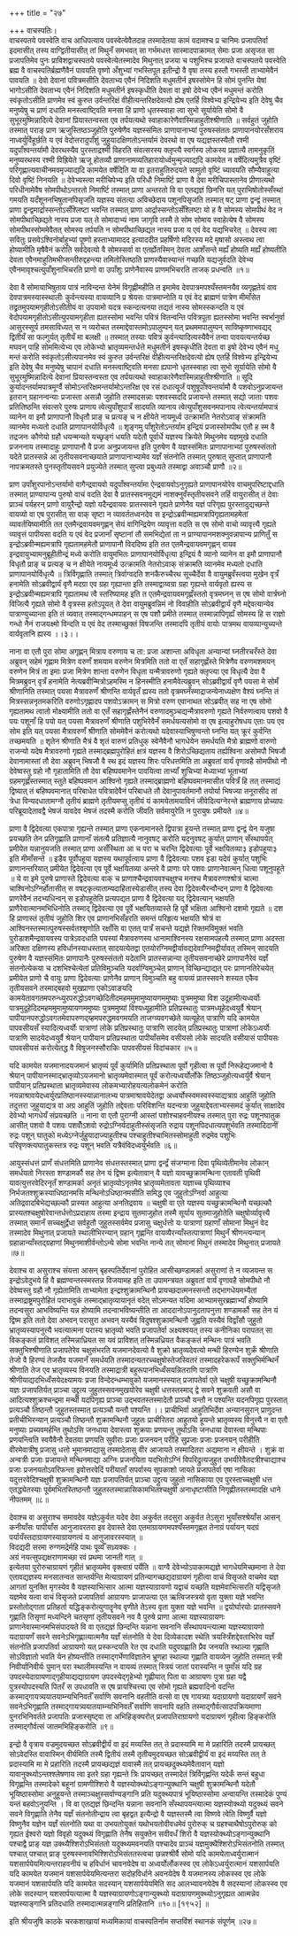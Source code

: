 +++
title = "२७"

+++
वाचस्पतिः।  
वाचस्पतये पवस्वेति वाच आधिपत्याय पवस्वेत्येवैतदाह तस्मादेतया कामं वदामश्च प्र चानिमः प्रजापतिर्वा इदमासीत् तस्य वाग्द्वितीयासीत् तां मिथुनँ समभवत् सा गर्भमधत्त सास्मादपाक्रामत् सेमाः प्रजा असृजत सा प्रजापतिमेव पुनः प्राविशद्वाचस्पतये पवस्वेत्येतस्मादेव मिथुनात् प्रजया च पशुभिश्च प्रजायते वाचस्पतये पवस्वेति ब्रह्म वै वाचस्पतिर्ब्रह्मणैवैनं पावयति वृष्णो अँशुभ्यां गभस्तिपूत इतीन्द्रो वै वृषा तस्य हस्तौ गभस्ती ताभ्यामेवैनं पावयति ॥ देवो देवानां पवित्रमसीति देवताभ्य एवैनं निदिशति मधुमतीर्न इषस्सोमेन हि सोमं पुनन्ति येषां भागोऽसीति देवताभ्य एवैनं निदिशति मधुमतीर्न इषस्कृधीति देवता वा इषो देवेभ्य एवैनं मधुमन्तं करोति स्वंकृतोऽसीति प्राणमेव स्वं कुरुत उर्वन्तरिक्षं वीहीत्यन्तरिक्षदेवत्यो ह्येष एतर्हि विश्वेभ्य इन्द्रियेभ्य इति देवेषु चैव मनुष्येषु च प्राणं दधाति मनस्त्वाष्ट्विति मनसा हि प्राणो धृतस्स्वाहा त्वा सुभो सूर्यायेति सोमो वै सुभूरमुष्मिन्नादित्ये देवानां प्रियास्तन्वस्ता एव तर्पयत्यथो स्वाहाकारेणैवास्मिन्नाहुतीश्श्रीणाति ॥ सर्वहुतं जुहोति तस्मात् पराङ् प्राण ऋजुस्तिष्ठञ्जुहोति पुरुषेणैव यज्ञस्संमितः प्राणापानाभ्यां पुरुषस्संततः प्राणापानयोरसँशराय नाध्वर्युर्विहूर्छति य एवं वेदोत्तरादुपाँशुं जुहुयादक्षिणतोऽन्तर्यामं देवरथो वा एष यद्यज्ञस्तस्यैतौ रश्मी यदुपाँश्वन्तर्यामौ देवरथस्यैव पुरस्ताद्रश्मी विहरति संवत्सरस्य क्लृप्त्यै स्वर्गस्य लोकस्य प्रज्ञात्यै तामनुकृतिं मनुष्यरथस्य रश्मी विह्रियेते ऋजू होतव्यौ प्राणानामव्यतिहारायोर्ध्वमुन्मृज्याद्यदि कामयेत न वर्षेदित्यमुत्रैव वृष्टिं परिगृह्णात्यवाचीनमवमृज्याद्यदि कामयेत वर्षेदिति या वा इतराहुतिरुदयते सामुतो वृष्टिं च्यावयति सौम्यैवाहुत्या दिवो वृष्टिं निनयति ॥ देवेभ्यस्त्वा मरीचिपेभ्य इति परिधौ निमार्ष्टि प्राणा वै देवा मरीचिपास्तानेव प्रीणात्यथो परिधीनामेवैष सोमपीथोऽन्तरतो निमार्ष्टि तस्मात् प्राणा अन्तरतो वि वा एतद्यज्ञं छिनत्ति यत् पुराभिषोतोस्सँस्थां गमयति यदँशूननभिषुतानपिसृजति यज्ञस्य संतत्या अविच्छेदाय पशूनपिसृजति तस्मात् षट् प्राणा द्वन्द्वं तस्मात् प्राणा द्वन्द्वमार्द्रास्सन्तोऽसँश्लिष्टा भवन्ति तस्मात् प्राणा आर्द्रास्सन्तोऽसँश्लिष्टा यो ह वै सोमस्य सोमपीथं वेद न सोमपीथाच्छिद्यते नास्य प्रजा यत् ते सोमादाभ्यं नाम जागृवि तस्मै ते सोम सोमाय स्वाहेत्येष वै सोमस्य सोमपीथस्सोममेवैतत् सोमस्य तर्पयति न सोमपीथाच्छिद्यत नास्य प्रजा य एवं वेद यद्यभिचरेत् ॥ देवस्य त्वा सवितुः प्रसवेऽश्विनोर्बाहुभ्यां पूष्णो हस्ताभ्यामादद इत्याददीत प्रहर्षिणो मदिरस्य मदे मृषासो अस्त्वथ त्वा होष्यामीति मृषैवैनं करोति सर्वदेवत्यो वै सोमस्सर्वा वा एतर्ह्येतस्मिन् देवता आशँसन्ते मह्यँ होष्यति मह्यँ होष्यतीति देवता एवैनमाहुतिमभीप्सन्तीरुद्दहन्त्या तमितोस्तिष्ठति प्राणस्यैवास्यान्तं गच्छति यद्यजुर्वदति देवेभ्य एवैनमावृश्चत्युपाँशुनाभिचरति प्राणो वा उपाँशुः प्राणेनैवास्य प्राणमभिचरति ताजक् प्रधन्वति ॥१॥  
  
देवा वै सोमायाभिषुताय पात्रं नाविन्दन्त येनेमं विगृह्णीमहीति त इमामेव देवपात्रमपश्यँस्तमनयैव व्यगृह्णतेयं वाव देवपात्रमस्यास्स्थालीः कुर्वन्त्यस्या वायव्यानि प्र श्रेयसः पात्रमाप्नोति य एवं वेद ब्राह्मणं पात्रेण मीमाँसेत तद्व्रतमुपयामगृहीतोऽसीतीयं वा उपयामो यदत्र स्कन्दत्यनया तद्यतं नास्य सोमस्स्कन्दति य एवं वेदोपयामगृहीतोऽसीत्युपयामगृहीता ह्यतस्सोमा भवन्ति पवित्रं वितन्वन्ति पवित्रपूता ह्यतस्सोमा भवन्ति स्वर्भानुर्वा आसुरस्सूर्य तमसाविध्यत् स न व्यरोचत तस्माद्देवास्तमोऽपालुम्पन् यत् प्रथममपालुम्पन् साविष्कृष्णाभवद्यद् द्वितीयँ सा फल्गुर्यत् तृतीयँ मा बलक्षी ॥ तस्मात् तस्याः पवित्रं कुर्वन्त्यादित्यस्यैवैनं तन्वा पावयत्यन्तर्यच्छ मघवन् पाहि सोममित्येभ्य एव लोकेभ्यो भ्रातृव्यमन्तर्धत्ते मधुमतीर्न इषस्कृधीति देवता वा इषो देवेभ्य एवैनं मधु मन्तं करोति स्वंकृतोऽसीत्यपानमेव स्वं कुरुत उर्वन्तरिक्षं वीहीत्यन्तरिक्षदेवत्यो ह्येष एतर्हि विश्वेभ्य इन्द्रियेभ्य इति देवेषु चैव मनुष्येषु चापानं दधाति मनस्त्वाष्ट्विति मनसा ह्यपानो धृतस्स्वाहा त्वा सुभो सूर्यायेति सोमो वै सुभूरमुष्मिन्नादित्ये देवानां प्रियास्तन्वस्ता एव तर्पयत्यथो स्वाहाकारेणैवास्मिन्नाहुतीश्श्रीणाति ॥ सूदि कुर्यादन्तर्यामपात्रमूर्ग्वै सोमोऽन्तरिक्षमन्तर्यामोऽन्तरिक्ष एव रसं दधात्यूर्जं पशुषूपाँश्वन्तर्यामौ वै पशवोऽनुप्रजायन्त इतरान् ग्रहानन्वन्याः प्रजास्ता असन्नौ जुहोति तस्मादसन्नाः पशवस्सददि प्रजायन्ते तस्मात् सद्यो जाताः पशवः प्रतितिष्ठन्ति संवत्सरे पुरुषः प्राणाय त्वेत्युपाँशुपात्रँ सादयति व्यानाय त्वेत्युपाँशुसवनमपानाय त्वेत्यन्तर्यामपात्रं व्यानेन वा इमौ प्राणापानौ विधृतौ प्राङ् च प्रत्यङ् च न क्षीयेते नायमूर्ध्व उत्क्रामति नेतरोऽवाङ् संक्रामति व्यानमेव मध्यतो दधाति प्राणापानयोर्विधृत्यै ॥ शृङ्गमु पाँशुरेतोऽन्तर्याम इन्द्रियं प्रजास्सोमपीथ एतौ ह स्म वै तद्रजनः कौणेयो ग्रहौ धयन्मन्यते यच्छृङ्गं धयति यदेतौ पूर्वार्धे यज्ञस्य क्रियेते मिथुनमेव यज्ञमुखे दधाति प्रजननाय तस्मादाहुः प्राणापानौ वै प्रजा अनुप्रजायन्त इति पुरुषेण वै यज्ञस्संमितः प्राणापानाभ्यां पुरुषस्संततो यदेते प्रातस्सन्ने आ तृतीयसवनाच्छयाते प्राणापानाभ्यामेव यज्ञँ संतनोति तस्मात् पुरुषात् सुप्तात् प्राणापानौ नापक्रमतस्ते पुनस्तृतीयसवने प्रयुज्येते तस्मात् सुप्त्वा प्रबुध्यते तस्माद्वा अवाञ्चौ प्राणौ ॥२॥  
  
प्राण उपाँशुरपानोऽन्तर्यामो वागैन्द्रवायवो यदुपाँश्वन्तर्यामा ऐन्द्रवायवोऽनुगृह्यते प्राणापानयोरेव वाचमुपरिष्टाद्दधाति तस्मात् प्राण्यापान्य पुरुषो वाचं वदति देवा वै प्रातस्सवनमुद्यमं नाशक्नुवँस्तृतीयसवने तर्हि वायुरासीत् तं देवाः प्राञ्चं पर्यहरन् प्राणो वायुरैन्द्रो यज्ञो यदैन्द्रवायवः प्रातस्सवने गृह्यते प्राणेनैव यज्ञं परिगृह्य पुरस्तादुद्यच्छन्ते वायव्यो वा एष पुरासीत् सा वाक् सृष्टा न व्यावर्ततध्वनदेव स इन्द्रोऽब्रवीन्मह्यमत्रापिगृह्यतामहमेतां व्यावर्तयिष्यामीति तत एतमैन्द्रवायवमगृह्णन् सेयं वागिन्द्रियेण व्यावृत्ता वदति स एष सोमो वाचो व्यावृत्त्यै गृह्यते व्यावृत्तं पापीयसा वदति य एवं वेद प्रजानाँ सृष्टानां तौ समभिद्येतां ता न प्राण्यापानमशक्नुवन्नापान्य प्राणितुँ स इन्द्रोऽब्रवीन्मह्यमत्रापि गृह्यतामहमेतौ प्राणापानौ विददिष्य इति तत एतमैन्द्रवायवमगृह्णन् वायव इन्द्रवायुभ्यामनुब्रूहीतीन्द्रं मध्ये करोति वायुमभितः प्राणापानयोर्विधृत्या इन्द्रियं वै व्यानो व्यानेन वा इमौ प्राणापानौ विधृतौ प्राङ् च प्रत्यङ् च न क्षीयेते नायमूर्ध्व उत्क्रामति नेतरोऽवाक् संक्रामति व्यानमेव मध्यतो दधाति प्राणापानयोर्विधृत्यै ॥ त्रिर्विगृह्णाति तस्मात् त्रिर्वाग्वदति शनकैरुच्चैरथ सूच्चैर्देवा वै वायुमब्रुवँस्त्वया मुखेन वृत्रँ हनामेति सोऽब्रवीद्वार्यं वृणै मदग्रा एव ग्रहा गृह्यान्ता इति तस्माद्वाय्वग्रा ग्रहा गृह्यन्ते वार्यवृतो ह्यस्य स इन्द्रोऽब्रवीन्मह्यमत्रापि गृह्यतामथ त्वै स्तरिष्यामह इति त एतमैन्द्रवायवमगृह्णँस्ततो वृत्रमघ्नन् स एष सोमो वार्त्रघ्नो विजित्यै गृह्यते सोमो वै वृत्रस्स हतोऽपूयत् ते देवा वायुमब्रुवन्निमं नो विवाहीति सोऽब्रवीद्वार्यं वृणै मद्देवत्यान्येव पात्राण्युच्यान्ता इति तं व्यवात् तस्माद्गन्धमपाहन् स एष पशौ प्रमीते तस्मात् तस्मान्नापिगृह्यँ सोमस्य हि स राज्ञो गन्धो नैनं राजयक्ष्मो विन्दति य एवं वेद तस्माच्छुक्तं विषजन्ति तस्मादपि तृतीयं वायोः पात्रमथ वायव्यान्युच्यन्ते वार्यवृतानि ह्यस्य ।।३।।  
  
नाना वा एतौ पुरा सोमा अगृह्णन् मित्राय वरुणाय च ता: प्रजा अशान्ता अविधृता अन्यान्यां घ्नतीरचरँस्ते देवा अब्रुवन् सहेमं गृह्णाम मित्रेण वरुणँ शमयाम वरुणेन मित्रमिति ततो वा एतँ सहागृह्णँस्ते मित्रेणैव वरुणमशमयन् वरुणेन मित्रं ता इमाः प्रजा मित्रेण शान्ता वरुणेन विधृता यन्मैत्रावरुणो गृह्यते क्लृप्त्या एव विधृत्यै देवा वै मित्रमब्रुवन् वृत्रँ हनामेति नेत्यब्रवीन्मित्रोऽहमस्मि न हिनस्मीति हनामैवेत्यब्रुवन् सोऽब्रवीद्वार्यं वृणै पयसा मे सोमँ श्रीणानिति तस्मात् पयसा मैत्रावरुणँ श्रीणन्ति वार्यवृतँ ह्यस्य ततो वृत्रमघ्नँस्माद्राजन्येनाध्यक्षेण वैश्यं घ्नन्ति तं मित्रस्सन्ननृतमकरिति वरुणोऽगृह्णादप पशवोऽक्रामन् स मित्रो वरुण एवानाथत सोऽब्रवीत् सह ना एष सोमो गृह्यतामथ त्वातो मोक्ष्यामीति ततो वा एतँ सहागृह्णँस्तेनैनं वरुणादमुञ्चद्यन्मैत्रावरुणो गृह्यते निर्वरुणत्वाय पशवो वै पयः पशूनाँ हि पयो यत् पयसा मैत्रावरुणँ श्रीणाति पशुभिरेवैनँ समर्धयत्यसोमो वा एष इत्याहुरोषधय एताः पय एव सोम इति यत् पयसा मैत्रावरुणँ श्रीणाति सोममेवैनं करोत्यथो यदेवास्याभिषुण्वन्तो घ्नन्ति यत् क्रूरं कुर्वन्ति तच्छमयति ॥ शृतेन श्रीणाति मैत्रं वै शृतं वारुणं प्रतिधुक् स्वेनैवैनौ भागधेयेन समर्धयति मैत्रो ब्राह्मणो वारुणो राजन्यो यदेष मैत्रावरुणो गृह्यते तस्माद्ब्रह्मपुरोहितं क्षत्रं यज्ञस्य वै शिरोऽच्छिद्यताय तर्ह्यश्विना असोमपौ भिषजौ देवानामास्तां तौ देवा अब्रुवन् भिषजौ वै स्थ इदं यज्ञस्य शिरः परिधत्तमिति ता अब्रुवतां वार्यं वृणावहै सोमपीथो नौ देवेष्वस्तु ग्रहो नौ गृहातामिति तौ देवा बहिष्पवमानेन पावयित्वा ताभ्याँ शुचिभ्यां मेध्याभ्यां भूताभ्यां ग्रहमगृह्णँस्तस्मात् स्तुते बहिष्पवमान आश्विनो गृह्यते तस्माद्ब्राह्मणो बहिष्पवमानमासीत पवित्रँ हि तत् तस्माद्यं द्विष्यात् तं बहिष्पवमानात् परिबाधेत पवित्रादेवैनं परिबाधते तौ देवानुपावर्तमानौ तयोर्या भिषज्या तनूरासीद तां त्रेधा विन्यदधातामग्नौ तृतीयं ब्राह्मणे तृतीयमप्सु तृतीयं यं कामयेतामयाविनं जीवेदित्यग्नेरन्ते ब्राह्मणाय प्रोच्यापः परिब्रूयादेतावद्वै भेषजं यावदेव भेषजं तदस्मै करोति जीवति सर्वमायुरेति न पुरायुषः प्रमीयते ॥४॥  
  
प्राणा वै द्विदेवत्या एकपात्रा गृह्यन्ते तस्मात् प्राणा एकनामानस्ते द्विपात्रा हूयन्ते तस्मात् प्राणा द्वन्द्वं येन यजुषा प्रयच्छति तेन प्रतिगृह्णाति प्राणानाँ संतत्यै प्रतिज्ञात्यै नानुवषट् करोति यदनुवषट् कुर्यात् प्राणान् सँस्थापयेत् प्रमीयेत यन्नानुयजति तस्मात् प्राणा असँस्थिता आ च परा च चरन्ति द्विदेवत्याः पूर्वे भक्षयितव्या३ इडोपहूया३ इति मीमाँसन्ते ॥ इडैव पूर्वोपहूया यज्ञस्य यथापूर्वत्वाय प्राणा वै द्विदेवत्याः पशव इडा यदेवं कुर्यात् पशुभिः प्राणानन्तरियात् प्रमीयेत द्विदेवत्या एव पूर्वे भक्षयितव्या अन्तरे वै प्राणाः परे पशवः प्राणानेवात्मन् धित्वा पशूनुपहूते ॥ ये वा इमे पुरुषे प्राणास्ते द्विदेवत्या वाक् च प्राणाश्चैन्द्रवायवश्चक्षुश्च मनश्च मैत्रावरुणश्श्रोत्रं चात्मा चाश्विनोऽग्निर्होतासीत् स वषट्कृत्याताम्यदाहितास्येडासीत् तस्य देवा द्विदेवत्यैरन्वौन्दन् प्राणा वै द्विदेवत्याः प्राणरेवैनं तदभ्यधिन्वन् स इडोपहूतेति प्रत्यपद्यत प्राणा वै द्विदेवत्या यद् द्विदेवत्यान् भक्षयति प्राणैरेवात्मानमभिधिनोति तस्माद् द्विदेवत्या एव पूर्वे भक्षयितव्यास्ते हि पूर्वे भक्षिता आश्विनो दशमो गृह्यते ॥ दश हि प्राणास्तं तृतीयं जुहोति शिर एव प्राणानभिसँहरति समन्तं परिहृत्य भक्षयति श्रोत्रं वा आश्विनस्तस्मात्पुरुषस्सर्वतश्शृणोति रक्षाँसि वा एतत् पात्रँ सचन्ते यद्यज्ञे रिक्तमविमुक्तं भवति पुरोडाशमैन्द्रवायवस्य पात्रेऽवदधाति पयस्यां मैत्रावरुणस्य धानामाश्विनस्य रक्षसामपहत्यै तस्मात् प्राणा अदस्ता अरिक्ता दक्षिणस्य हविर्धानस्याधस्तात् सादयत्येतद्वा एतयोरग्निमद्वीर्यावद्यदेवाग्निमद्वीर्यावत् तस्मिन् सादयति पुरुषेण वै यज्ञस्संमितः प्राणापानैः पुरुषस्संततो यदेतानि प्रातस्सन्नान्या तृतीयसवनाच्छेरे प्राणापानैरेवं यज्ञँ संतनोत्येकया च दशभिश्चेत्येतां प्रतिविमुञ्चति यदर्वाग्विमुञ्चेत् प्राणान् विच्छिन्द्याद्यत् परः प्राणानतिरेचयेत् प्रमीयेत प्राणो चै वायुः प्राणा द्विदेवत्याः प्राणेनैव प्राणान् विमुञ्चति बहु वायव्यं प्रातस्सवने शस्यत एकैव तृतीयसवने तस्माद्बहवो मुखप्राणा एकोऽवाङयदि कामयेतावगतमपरुन्ध्युरपरुद्धोऽवगच्छेदितीदमहममुमामुष्यायणममुष्याः पुत्रममुष्या विश उदूहामीत्यध्वर्योः पात्रमुदूहेदिदमहममुमामुष्यायणममुष्याः पुत्रममुष्यां विश्यध्यूहामीति प्रतिप्रस्थातुः पात्रमध्यूहेदध्वयुर्वै श्रेयान् पापीयानपरुद्धोऽवगतमेवापरुणद्य्हमपरुद्धमवगमयति ताजग्व्यवगच्छेते व्यत्यूहेत् पात्राणि यदि कामयेत पापवसीयसँ स्यादित्यध्वर्योः पात्राणां लोके प्रतिप्रस्थातुः पात्राणि सादयेत् प्रतिप्रस्थातुः पात्राणां लोकेऽध्वर्योः पात्राणि सादयेदध्वयुर्वै श्रेयान् पापीयान प्रतिप्रस्थाता पापीयाँसमेव वसीयसो लोके सादयति वसीयासं पापीयसः पापवसीयसं करोत्येतद्ध वै विषूजनस्सौराकिः पापवसीयसं विदांचकार ॥५॥  
  
यदि कामयेत यजमानादयजमानं भ्रातृव्यं पूर्वं कुर्यामिति प्रतिप्रस्थाता पूर्वो गृहीत्वा स पूर्वो निरूहेद्यजमानो वै श्रेयान् पापीयानस्माद्भ्रातृव्योऽयजमानो भ्रातृव्यमेवास्मात् पूर्वं करोत्यध्वर्योर्लोके तिष्ठञ्जुहोत्यध्वर्युर्वै श्रेयान् पापीयान् प्रतिप्रस्थाता भ्रातृव्यमेवास्य लोकमभ्यारोहयत्यलोकमेनं करोति नयन्नाश्रावयेदध्वर्युरप्रतिष्ठानस्स्यान्नानालभ्य पात्रमाश्रावयेदेतद्वा अध्वर्योस्स्वमस्वस्स्याद्यत्राग्र आहुतिं जुहोति तदुत्तरा जुहुयाद्यत्र वा अग्र आहुतिं जुहोति तद्देवताः परिविशन्ति यदन्यत्रा जुहुयाद्देवताभ्यस्समदं कुर्यात् साक्षादेव देवेभ्यो भागधेयँ संप्रयच्छति ॥ नाना वा एतौ पुराग्नी आस्तां पशोश्चाहवनीयश्च तस्मात् पुरा रुद्रः पशूनघातुक आसीत् पशवो वै पशवः पशवोँऽशवो रुद्रोऽग्निर्यदाहुतीस्संसृजति रुद्राय पशूनपिदधात्यपशुर्भवति तस्मादिदानीं रुद्रः पशून् घातुको मध्येऽग्नेर्जुहुयादाज्याहुतीश्च पश्चाहुतीश्चाभितस्सोमाहुती रुद्रमेव पशुभिः परिवृणक्त्यघातुकस्तत्र रुद्रः पशून् भवति यत्रैवंविदध्वर्युर्भवति ॥६॥  
  
आयुस्संधत्तं प्राणँ संधत्तमिति प्राणानेव संधत्तस्तस्मात् प्राणा द्वन्द्वँ संजग्माना दिवा पृथिव्येतीमानेव लोकान् समर्धयतो निरस्ता शण्डामर्कौ सह तेन यं द्विष्म इत्येतावान् वै यज्ञो यावच्छुक्रामन्थिना एतावती पृथिवी यावत्युत्तरवेदिरनृतँ शण्डामर्का अनृतं भ्रातृव्योऽनृतमेव भ्रातृव्यमेतावता यज्ञाच्च पृथिव्याश्च निर्भजतश्शुक्रस्याधिष्ठानमसि मन्थिनोऽधिष्ठानमसीति समिद्ध एव जुहुतोऽग्निर्वा आहुत्या अतिद्रवादबिभेद्यच्छल्कौ प्रास्यत आहुत्या अनतिद्रवाय ॥ चक्षुषी वा एते यज्ञस्य यच्छुक्रामन्थिनौ यच्छल्कौ प्रास्यतश्चक्षुषोरेवान्तर्धत्तोऽप्रदाहाय तस्मा इन्द्राय सुतमाजुहोत तस्मै सूर्याय सुतमाजुहोतेति चक्षुषोर्व्यावृत्त्यै तस्मात् समानँ सच्चक्षुर्द्वेधा सर्वहुतौ जुहुतस्सर्वमेव प्रजासु चक्षुर्धत्तो यः पात्राणां ग्रहाणाँ सोमानां मिथुनं वेद तस्मादेव मिथुनात् प्रजायते स्थालीभिरन्यान् ग्रहान् गृह्णन्ति वायव्यैरन्याँस्तत्पात्राणां मिथुनँ श्रीणन्त्यन्यान् ग्रहान्नान्याँस्तद्ग्रहाणां मिथुनमाशीर्वन्तोऽन्ये सोमा भवन्ति नान्ये तत् सोमानां मिथुनं तस्मादेव मिथुनात् प्रजायते ॥७॥  
  
देवाश्च वा असुराश्च संयत्ता आसन् बृहस्पतिर्देवानां पुरोहित आसीच्छण्डामर्का असुराणां ते न व्यजयन्त स इन्द्रोऽवेदुभये हि वै ब्रह्मण्वन्तस्स्मस्तन्न विजयामह इति ता उपामन्त्रयत अब्रुवतां वार्यं वृणावहै सोमपीथो नौ देवेष्वस्तु ग्रहौ नौ गृह्येतामिति ताभ्यामेता इन्द्रश्शुक्रामन्थिनौ प्रायच्छदात्मनस्सन्तौ तद्भागधेयमभ्यैतां तस्माद्राष्ट्रमपुरोहितं पराभावुकं तस्माद्भ्रातृव्यायानृतं वदेत् सोऽमन्यत यदिमा आभ्यामसुरब्रह्माभ्याँ होष्यामि तदन्वसुरा आभविष्यन्ति यन्न होष्यामि तदन्वाभविष्यन्तीति ता आददानोऽपानुदतापनुत्ता शण्डामर्कौ सह तेन यं द्विष्म इति ततो देवा अभवन् परासुरा अभवन् यस्यैवं विदुषश्शुक्रामन्थिनौ जुह्वति यस्यैवं विद्वाँसौ जुहुतो भ्रातृव्यस्यापनुत्त्यै भवत्यात्मना परास्य भ्रातृव्यो भवति प्रजापतेर्वा अक्ष्यश्वयत् तस्य कनीनिका परापतत् सा विकङ्कतं प्राविशत् तस्मिन्नाध्रियत सा यवं प्राविशत् तस्मिन्नध्रियत वैकङ्कतं मन्थिनः पात्रं भवति सक्तुभिश्श्रीणाति प्रजापतेरेव चक्षुसंभरति यजमानदेवत्यो वै शुक्रो भ्रातृव्यदेवत्यो मन्थी हिरण्येन शुक्रँ श्रीणाति तेजो वै हिरण्यं तेजसैव यजमानँ समर्धयति तस्मादन्यतरच्चक्षुषोस्तेजस्वितरं तस्मादहरेकरूपँ सक्तुभिर्मन्थिनँ श्रीणाति तेज एव भ्रातृव्यस्य विनयति तस्माद्रात्री बहुरूपानभिध्वँसयन्नितराणि पात्राणि श्रीणीयाद्यदभिध्वँसयेदक्ष्यामयः प्रजा विन्देदन्धम्भावुको यजमानस्स्यात् प्रजापतेर्वा एते चक्षुषी यच्छुक्रामन्थिनौ यज्ञः प्रजापतिर्यत् प्राञ्चा उद्द्रुत्य जुहुतस्सवनमुखयोरेव चक्षुषी धत्तस्तस्माद् द्वे सवने शुक्रवती असौ वा आदित्यश्शुक्रश्चन्द्रमा मन्थी यदपिगृह्य प्राञ्चा उद्भवतस्तस्मादेतौ प्राञ्चौ यन्तौ न पश्यन्ति यदनपिगृह्य पुरस्तात् प्रत्यञ्चौ तिष्ठन्तौ जुहुतस्तस्मात् प्रत्यञ्चौ यन्तौ पश्यन्ति ।। प्राचीभिर्वा आहुतिभिर्देवा अन्यानसुरान् प्राणुदन्त प्रतीचीभिरन्यान् प्रत्यञ्चौ तिष्ठन्तौ शुक्रामन्थिनौ जुहुतः प्राचीरितरा आहुतयो हूयन्ते भ्रातृव्यस्य विनुत्त्यै न वा एतौ मनुष्याः प्रच्यवमर्हन्ति तुथोऽसि जनधाया देवास्त्वा शुक्रपाः प्रणयन्तु तुथोऽसि जनधाया देवास्त्वा मन्थिपाः प्रणयन्त्विति स्वयैवैनौ देवतया प्रणयति सुवीराः प्रजाः प्रजनयन् परीहि सुप्रजाः प्रजाः प्रजनयन् परीहीति वीरमेवात्रीषु प्रजासु धत्तो भूमानमाद्यासु तस्मादेतासु वीर आजायते तस्मादितरा अद्यमाना न क्षीयन्ते । शुक्रं वा अन्वत्रीः प्रजाः प्रजायन्ते मन्थिनमाद्या अग्निः प्रजनयिता यदभितोऽग्निं विपरिद्रुत्यजुहुत उभयीरेवैतदत्रीश्चाद्याश्च प्रजाः प्रजनयतोऽवरिफन्ता इवोत्तरवेदिं परीयाताँ सपर्वास्य सूपकाशो जायते प्रजापतेर्वा एषा नासिका यदुत्तरवेदिश्चक्षुषी शुक्रामन्थिनौ यज्ञः प्रजापतिर्यत् प्राञ्चा उद्द्रुत्य जुहुतो नासिकाया एव पुरस्ताच्चक्षुषी धत्त एतद्ध्येतस्याः पूर्वमभितस्तिष्ठन्तौ जुहुतस्तस्मान्नासिकामभितश्चक्षुषी अनाधृष्टासीति निगृह्णीतस्तस्मादक्षि धाने नीपतमम् ॥८॥  
  
देवाश्च वा असुराश्च समावदेव यज्ञेऽकुर्वत यदेव देवा अकुर्वत तदसुरा अकुर्वत तेऽसुरा भूयाँसश्श्रेयाँस आसन् कनीयाँसः पापीयाँस आनुजावरतरा इव देवास्ते देवा एतमाग्रायणमपश्यँस्तमगृह्णत तेनाग्रं पर्यायन् यदग्रं पर्यायँस्तदाग्रायणस्याग्रायणत्वं य आनुजावरस्स्यात् ॥  
विदद्यदी सरमा रुग्णमद्रेर्महि पाथः पूर्व्यँ सध्र्यक्कः ।  
अग्रं नयत्सुपद्यक्षराणामच्छा रवं प्रथमा जानती गात् ॥  
इत्येतया पुरोरुचाग्रायणं गृहीतं भ्रातृव्यमेव वृक्त्वाग्रं पर्येति ॥ वाग्वै देवेभ्योऽपाकामद्यज्ञे भागधेयमिच्छमाना ते देवा एतावद्यज्ञस्य मनसातन्वत सान्तर्यन्ति मेत्याग्रायणं प्रतिन्यागच्छद्यदाग्रायणं गृहीत्वा वाचं विसृजते वाचमेव यज्ञ आगतां युनक्ति मृगस्येव वै यज्ञस्याभित्सार आत्मा यज्ञस्याग्रायणो यद्वाचं यच्छति यज्ञमेवाभित्सरति यद्विसृजते यज्ञमेव यत्वा वाचं विसृजते प्रजापतिर्वा आग्रायणः प्राजापत्या एत ऋत्विजस्त्रयो वृता युक्ता यज्ञे भवन्ति प्रस्तोतोद्गाता प्रतिहर्ता यद्धिङ्करोत्युगातॄनेव वृणीते तेऽस्य वृता युक्ता यज्ञे भवन्ति ॥ द्वयोर्घारयोः प्रातस्सवने गृह्णाति तिसृणां मध्यन्दिने चतसृणां तृतीयसवने नव वै पुरुषे प्राणा आत्मा यज्ञस्याग्रायणः प्राणानेवास्मानमभिसंपादयते वि वा एतद्यज्ञं छिन्दन्ति यन्नाना सवनानि सँस्थापयन्त्यात्मा यज्ञस्याग्रायणो यदाग्रायणँ सवने सवनेऽभिगृह्णात्यात्मनैव यज्ञँ संतनोति ये देवा दिव्येकादश स्थेति त्रयस्त्रिँशद्देवताभिरेव यज्ञँ संतनोति प्रजापतिर्वा आग्रायणो यत् प्रस्कन्दयति रेत एव दधाति यदुपग्रह्णाति प्रैव जनयति स्थाल्या गृह्णाति सोऽविज्ञातो भवति येन होष्यन्तीति तस्माद्गर्भेणाविज्ञातेन भ्रूणहा स्थाल्या गृह्णाति वायव्येन जुहोति तस्मात् स्त्री निवीर्यानिवीर्यः पुमान् परा स्थालीमस्यन्ति न वायव्यं तस्मात् स्त्रियं जातां परास्यन्ति न पुमाँसं यदि ग्रह उपदस्येदाग्रायणाद्गृहीयाद्यद्याग्रायण उपदस्येद्गृहेभ्यो गृह्णीयात् पिता वा आग्रायणः पुत्रा ग्रहा यद्वै पुत्रस्योपदस्यति पितरँ स उपधावति स एष प्रायश्चित्त्या एव सोमो गृह्यते ब्रह्मवादिनो वदन्ति कस्माद्गायत्र्ययातयाम्न्यभिनिवर्तँ सर्वाणि सवनानि वहतीति वत्सो वा एष गायत्र्या यदाग्रायणो यदाग्रायणँ सवने सवनेऽभिगृह्णाति तस्माद्गायत्र्ययातयाम्न्यभिनिवर्तँ सर्वाणि सवनापि वहति तस्माद्गौर्वत्सादपक्रियमाणा पुनरभिनिवर्तते प्रजापतिः प्रजास्सृष्ट्वा ता अभिहिङ्क्यरोत् प्रजापतिराग्रायणो यदाग्रायणं गृहीत्वा हिङ्करोति तस्माद्गौर्वत्सं जातमभिहिङ्करोति ॥९॥  
  
इन्द्रो वै वृत्राय वज्रमुदयच्छत सोऽब्रवीद्वीर्यं वा इदं मय्यस्ति तत् ते प्रदास्यामि मा मे प्रहारिति तदस्मै प्रायच्छत् सोऽवेदस्ति वावास्मिन् वीर्यमिति तस्मै द्वितीयं तस्मै तृतीयमुदयच्छत सोऽब्रवीद्वीर्यं वा इदं मय्यस्ति तत् ते प्रदास्यामि मा मे प्रहारिति तदस्मै प्रायच्छद्यज्ञं वावास्मै तत् प्रायच्छदुक्थ्यमेवैतावान् यज्ञो यावानुक्थ्योऽन्तश्श्लेषणाय त्वा इतरे ग्रहा गृह्यन्ते त्रिः प्रायच्छत् तस्मादेतं त्रिर्विगृह्णन्ति यदेकँ सन्तं बहुधा विगृह्णन्ति तस्मादेको बहूनां ग्रामणीश्शिरो वै यज्ञस्योक्थ्योऽङ्गान्युक्थानि चक्षुषी शुक्रामन्थिनौ यदेतौ भूयिष्ठास्सोमा अनुहूयन्ते तस्माञ्चक्षुस्सर्वाण्यङ्गानि प्रति यदुक्थ्यपात्रं भूयिष्ठास्सोमा अन्वायन्ति तस्मादेकं पुण्यं यन्तं बहवोऽनुयन्ति । वि वा एतद्यज्ञं छिन्दन्ति यन्नाना सवनानि सँस्थापयन्त्यात्मा यज्ञस्योक्थ्यो यदुक्थ्यं सवने सवने विगृह्णाति तेनैव यज्ञँ संतनोतीन्द्राय त्वा बृहद्वत इत्यैन्द्रो वै यज्ञस्तस्मै त्वा विष्णवे त्वेति विष्णुर्वै यज्ञो विष्णुनैव यज्ञेन यज्ञँ संतनोति यथा वा उभयतोयुक्तं यथोभयतोवीवधमेवं पुरोरुक् च ग्रहश्चाथैषोऽपुरोरुक् को गृह्यत ईश्वरो यज्ञो विवृहो यदुक्थ्यं विगृह्णाति तेनैष सयुक्तेन सवीवधँ शिरो वै यज्ञस्योक्थ्योऽङ्गान्युक्थानि पश्चाद्वै प्राङ् यज्ञ उक्थ्यैश्शिरोऽभिसंततो यदुक्थ्यमवनयति पश्चादेव प्राञ्चं यज्ञमुक्थैश्शिरोऽभिसंतनोति तस्मात् पश्चात् पश्चात् प्राङ् पुरुषस्स्नावभिश्शिरोऽभिसंततस्त्वचा छन्नश्श्रीर्वै सोमो यदि कामयेताध्वर्युरात्मानं यशसार्पयेयमित्यन्तराहवनीयं च हविर्धानं चावनयेदेष वा अध्वर्योर्लोकस्स्व एव लोकेऽध्वर्युरात्मानं यशसार्पयति यदि कामयेत यजमानं यशसार्पयेयमित्यन्तरा सदोहविर्धाने अवनयेदेष वै यजमानस्य लोकस्स्व एव लोके यजमानं यशसार्पयति यदि कामयेत सदस्यान् यशसार्पयेयमिति सद आलभ्यावनयेदेष वै सदस्यानां लोकस्स्व एव लोके सदस्यान् यशसार्पयत्यात्मा वै यज्ञस्याग्रायणोऽङ्गान्युक्थ्यो यदाग्रायणमुक्थ्योऽनुगृह्यत आत्मन्नेव यज्ञस्याङ्गानि प्रतिदधाति तस्मादात्मन्नङ्गानि प्रतिहितानि ॥१०॥ [१९५२] ॥  
  
इति श्रीयजुषि काठके चरकशाखायां मध्यमिकायां वाचस्पतिर्नाम सप्तविंशं स्थानकं संपूर्णम् ॥२७॥